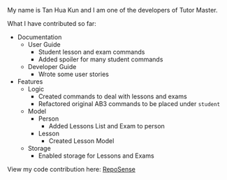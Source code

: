 My name is Tan Hua Kun and I am one of the developers of Tutor Master.

What I have contributed so far:
* Documentation
    * User Guide
        * Student lesson and exam commands
        * Added spoiler for many student commands
    * Developer Guide
        * Wrote some user stories
* Features
    * Logic
        * Created commands to deal with lessons and exams
        * Refactored original AB3 commands to be placed under `student`
    * Model
        * Person
            * Added Lessons List and Exam to person
        * Lesson
            * Created Lesson Model
    * Storage
        * Enabled storage for Lessons and Exams

View my code contribution here: [RepoSense](https://nus-cs2103-ay2122s1.github.io/tp-dashboard/?search=tanhuakun&sort=groupTitle&sortWithin=title&timeframe=commit&mergegroup=&groupSelect=groupByRepos&breakdown=true&checkedFileTypes=docs~functional-code~test-code~other&since=2021-09-17&tabOpen=true&tabType=authorship&tabAuthor=tanhuakun&tabRepo=AY2122S1-CS2103T-W16-4%2Ftp%5Bmaster%5D&authorshipIsMergeGroup=false&authorshipFileTypes=docs~functional-code~test-code~other&authorshipIsBinaryFileTypeChecked=false)
